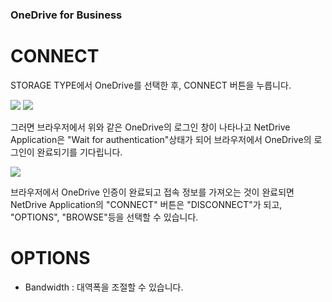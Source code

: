 ### OneDrive for Business

CONNECT
==================
STORAGE TYPE에서 OneDrive를 선택한 후, CONNECT 버튼을 누릅니다.


<img class="markdown" src="https://doc.bdrive.com/images/onedrive_for_business_config_1.jpg">


<img class="markdown" src="https://doc.bdrive.com/images/onedrive_for_business_config_2.jpg">

그러면 브라우저에서 위와 같은 OneDrive의 로그인 창이 나타나고 NetDrive Application은 "Wait for authentication"상태가 되어 브라우저에서 OneDrive의 로그인이 완료되기를 기다립니다.



<img class="markdown" src="https://doc.bdrive.com/images/onedrive_for_business_config_3.jpg">

브라우저에서 OneDrive 인증이 완료되고 접속 정보를 가져오는 것이 완료되면 NetDrive Application의 "CONNECT" 버튼은 "DISCONNECT"가 되고, "OPTIONS", "BROWSE"등을 선택할 수 있습니다.


OPTIONS
==================
* Bandwidth : 대역폭을 조절할 수 있습니다.